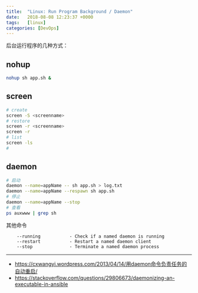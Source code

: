 ```yaml
---
title:  "Linux: Run Program Background / Daemon"
date:   2018-08-08 12:23:37 +0000
tags:   [linux]
categories: [DevOps]
---
```


后台运行程序的几种方式：

## nohup

```sh
nohup sh app.sh &
```

## screen

```sh
# create
screen -S <screenname>
# restore
screen -r <screenname>
screen -r
# list
screen -ls
# 
```

## daemon

```sh
# 启动
daemon --name=appName -- sh app.sh > log.txt
daemon --name=appName --respawn sh app.sh
# 停止
daemon --name=appName --stop 
# 查看
ps auxwww | grep sh
```

其他命令

```
    --running           - Check if a named daemon is running
    --restart           - Restart a named daemon client
    --stop              - Terminate a named daemon process
```

---
- https://cxwangyi.wordpress.com/2013/04/14/用daemon命令负责任务的自动重启/
- https://stackoverflow.com/questions/29806673/daemonizing-an-executable-in-ansible
